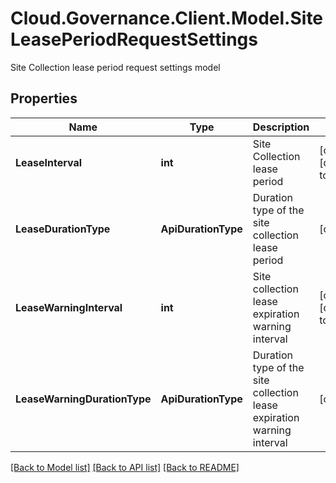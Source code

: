 # Cloud.Governance.Client.Model.SiteLeasePeriodRequestSettings
Site Collection lease period request settings model
## Properties

Name | Type | Description | Notes
------------ | ------------- | ------------- | -------------
**LeaseInterval** | **int** | Site Collection lease period | [optional] [default to 0]
**LeaseDurationType** | **ApiDurationType** | Duration type of the site collection lease period | [optional] 
**LeaseWarningInterval** | **int** | Site collection lease expiration warning interval | [optional] [default to 0]
**LeaseWarningDurationType** | **ApiDurationType** | Duration type of the site collection lease expiration warning interval | [optional] 

[[Back to Model list]](../README.md#documentation-for-models) [[Back to API list]](../README.md#documentation-for-api-endpoints) [[Back to README]](../README.md)

